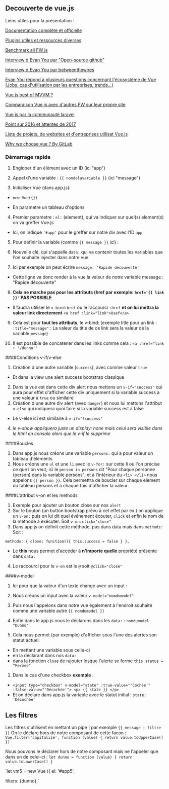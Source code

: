 ## Decouverte de vue.js

Liens utiles pour la présentation :

[Documentation complète et officielle](https://vuejs.org)

[Plugins utiles et ressources diverses](https://github.com/vuejs/awesome-vue#libraries--plugins)

[Benchmark all FW js](http://www.stefankrause.net/js-frameworks-benchmark5/webdriver-ts/table.html)

[Interview d'Evan You par "Open-source github"](https://github.com/open-source/stories/yyx990803)

[Interview d'Evan You par betweenthewires](https://betweenthewires.org/between-the-wires-evan-you-cb56660bc8a4#.b3lapwjug)

[Evan You répond à plusieurs questions concernant l'écosystème de Vue (Jobs, cas d'utilisation par les entreprises, trends...)](https://www.quora.com/How-popular-is-VueJS-in-the-industry)

[Vue.js best of MVVM ?](https://blog.lesieur.name/vuejs-versus-angular-versus-react-versus-les-autres-mvvm/)

[Comparaison Vue.js avec d'autres FW sur leur propre site](https://vuejs.org/v2/guide/comparison.html)

[Vue.js par la communauté laravel](http://laravel.sillo.org/vue-js/)

[Point sur 2016 et attentes de 2017](https://medium.com/the-vue-point/vue-in-2016-8df71d98bfb3#.osqnveujl)

[Liste de projets, de websites et d'entreprises utilisat Vue.js](https://github.com/vuejs/awesome-vue#open-source)

[Why we choose vue ? By GitLab](https://about.gitlab.com/2016/10/20/why-we-chose-vue/)




### Démarrage rapide

1. Englober d'un élément avec un ID (ici "app")

2. Appel d'une variable : `{{ nomdelavariable }}` (ici "message")

3. Initialiser Vue (dans app.js):

  * `new Vue({})`

  * En parametre un tableau d'options

4. Premier parametre : `el:` (element), qui va indiquer sur quel(s) element(s) on va greffer Vue.js

  * Ici, on indique `'#app'` pour le greffer sur notre div avec l'ID `app`

5. Pour définir la variable (comme `{{ message }}` ici) :

6. Nouvelle clé, qui s'appelle `data:` qui va contenir toutes les variables que l'on souhaite injecter dans notre vue

7. Ici par exemple on peut écrire `message: 'Rapide découverte'`  

  * Cette ligne va donc render à la vue la valeur de notre variable message : "Rapide découverte"

8. **Cela ne marche pas pour les attributs (href par exemple: `href='{{ link }}'` PAS POSSIBLE**

  * Il faudra utiliser le `v-bind:href` ou le raccourci `:href` **et on lui mettra la valeur link directement** `<a href :link="link">Osef</a>`

9. Cela est pour **tout les attributs**, le v-bind: (exemple title pour un link : `:title="message"` : La valeur du title de ce link sera la valeur de la variable `message`)

10. Il est possible de concatener dans les links comme cela : `<a :href="link + '/dunno'"`

####Conditions v-if/v-else

1. Création d'une autre variable (`success`), avec comme valeur `true`
 * Et dans la view une alert success bootstrap classique
2. Dans la vue est dans cette div alert nous mettons un `v-if="success"` qui aura pour effet d'afficher cette div uniquement si la variable success a une valeur à `true` ou similaire
3. Création d'une autre div alert (avec `danger`) et nous lui mettons l'attribut `v-else` qui indiquera quoi faire si la variable success est à false
 * Le v-else ici est similaire à `v-if="!success"`
4. *le v-show appliquera juste un display: none mais celui sera visible dans le html en console alors que le v-if le supprime*

####Boucles

1. Dans app.js nous créons une variable `persons:` qui a pour valeur un tableau d'élements
2. Nous créons une `ul` et une `li` avec le `v-for:` sur cette li où l'on précise ce que l'on veut, ici le `person in persons` dit "Pour chaque personne (person) dans la variable persons", et à l'intérieur du `<li> </li>` nous appelons `{{ person }}`. Cela permettra de boucler sur chaque element du tableau persons et à chaque fois d'afficher la valeur.

####L'attribut v-on et les methods

1. Exemple pour ajouter un bouton close sur nos `alert`
2. Sur le bouton (un button bootstrap prévu à cet effet par ex.) on applique un `v-on:` puis on lui dit quel événement écouter, `click` et enfin le nom de la méthode à exécuter. Soit `v-on:click="close"`
3. Dans app.js on définit cette méthode, pas dans data mais dans `methods:` Soit :

`methods: {
  close: function(){
    this.success = false
  }
  },`

* Le **this** nous permet d'accéder à **n'importe quelle** propriété présente dans `data:`
4. Le raccourci pour le `v-on` est le `@` soit `@click="close"`

####v-model

1. Ici pour que la valeur d'un texte change avec un input :
2. Nous créons un input avec la valeur `v-model="nomdumodel"`
3. Puis nous l'appelons dans notre vue également à l'endroit souhaité comme une variable autre `{{ nomdumodel }}`
4. Enfin dans le app.js nous le déclarons dans les `data:` : `nomdumodel: "Dunno"`

1. Cela nous permet (par exemple) d'afficher sous l'une des alertes son statut actuel:
 * En mettant une variable sous celle-ci
 * en la déclarant dans nos `data:`
 * dans la fonction `close` de rajouter losque l'alerte se ferme `this.status = "Fermée"`

1. Dans le cas d'une checkbox **exemple** :
 * `<input type="checkbox" v-model="state" :true-value="'Cochée'" :false-value="'Décochée'">
       <p>
         {{ state }}
       </p>`
* Et on déclare dans app.js la variable avec le statut initial : `state: 'Décochée'`


## Les filtres

Les filtres s'utilisent en mettant un pipe | par exemple `{{ message | filtre }}`
On le déclare hors de notre composant de cette facon :
`Vue.filter('capitalize', function (value) {
  return value.toUpperCase()
  })`

Nous pouvons le déclarer hors de notre composant mais ne l'appeler que dans un de celui-ci :
`let dunno = function (value) {
  return value.toLowerCase()
}`

`let vm5 = new Vue ({
  el: '#app5',

  filters: {dunno},`
